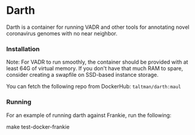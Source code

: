 # Darth #

Darth is a container for running VADR and other tools for annotating
novel coronavirus genomes with no near neighbor.


### Installation ###

Note: For VADR to run smoothly, the container should be provided with
at least 64G of virtual memory. If you don't have that much RAM to
spare, consider creating a swapfile on SSD-based instance storage.

You can fetch the following repo from DockerHub: `taltman/darth:maul`

### Running ###

For an example of running darth against Frankie, run the following:

make test-docker-frankie
